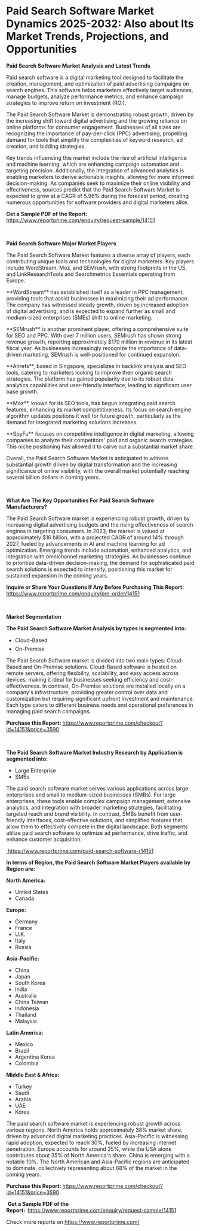 <p><h1>Paid Search Software Market Dynamics 2025-2032: Also about Its Market Trends, Projections, and Opportunities</h1></p><p><strong>Paid Search Software Market Analysis and Latest Trends</strong></p>
<p><p>Paid search software is a digital marketing tool designed to facilitate the creation, management, and optimization of paid advertising campaigns on search engines. This software helps marketers effectively target audiences, manage budgets, analyze performance metrics, and enhance campaign strategies to improve return on investment (ROI). </p><p>The Paid Search Software Market is demonstrating robust growth, driven by the increasing shift toward digital advertising and the growing reliance on online platforms for consumer engagement. Businesses of all sizes are recognizing the importance of pay-per-click (PPC) advertising, propelling demand for tools that simplify the complexities of keyword research, ad creation, and bidding strategies. </p><p>Key trends influencing this market include the rise of artificial intelligence and machine learning, which are enhancing campaign automation and targeting precision. Additionally, the integration of advanced analytics is enabling marketers to derive actionable insights, allowing for more informed decision-making. As companies seek to maximize their online visibility and effectiveness, sources predict that the Paid Search Software Market is expected to grow at a CAGR of 5.96% during the forecast period, creating numerous opportunities for software providers and digital marketers alike.</p></p>
<p><strong>Get a Sample PDF of the Report:&nbsp;</strong> <a href="https://www.reportprime.com/enquiry/request-sample/14151?utm_campaign=1990&utm_medium=2&utm_source=Github&utm_content=ia&utm_term=20032025&utm_id=paid-search-software">https://www.reportprime.com/enquiry/request-sample/14151</a></p>
<p>&nbsp;</p>
<p><strong>Paid Search Software Major Market Players</strong></p>
<p><p>The Paid Search Software Market features a diverse array of players, each contributing unique tools and technologies for digital marketers. Key players include WordStream, Moz, and SEMrush, with strong footprints in the US, and LinkResearchTools and Searchmetrics Essentials operating from Europe.</p><p>**WordStream** has established itself as a leader in PPC management, providing tools that assist businesses in maximizing their ad performance. The company has witnessed steady growth, driven by increased adoption of digital advertising, and is expected to expand further as small and medium-sized enterprises (SMEs) shift to online marketing.</p><p>**SEMrush** is another prominent player, offering a comprehensive suite for SEO and PPC. With over 7 million users, SEMrush has shown strong revenue growth, reporting approximately $170 million in revenue in its latest fiscal year. As businesses increasingly recognize the importance of data-driven marketing, SEMrush is well-positioned for continued expansion.</p><p>**Ahrefs**, based in Singapore, specializes in backlink analysis and SEO tools, catering to marketers looking to improve their organic search strategies. The platform has gained popularity due to its robust data analytics capabilities and user-friendly interface, leading to significant user base growth.</p><p>**Moz**, known for its SEO tools, has begun integrating paid search features, enhancing its market competitiveness. Its focus on search engine algorithm updates positions it well for future growth, particularly as the demand for integrated marketing solutions increases.</p><p>**SpyFu** focuses on competitive intelligence in digital marketing, allowing companies to analyze their competitors' paid and organic search strategies. This niche positioning has allowed it to carve out a substantial market share.</p><p>Overall, the Paid Search Software Market is anticipated to witness substantial growth driven by digital transformation and the increasing significance of online visibility, with the overall market potentially reaching several billion dollars in coming years.</p></p>
<p>&nbsp;</p>
<p><strong>What Are The Key Opportunities For Paid Search Software Manufacturers?</strong></p>
<p><p>The Paid Search Software market is experiencing robust growth, driven by increasing digital advertising budgets and the rising effectiveness of search engines in targeting consumers. In 2023, the market is valued at approximately $16 billion, with a projected CAGR of around 14% through 2027, fueled by advancements in AI and machine learning for ad optimization. Emerging trends include automation, enhanced analytics, and integration with omnichannel marketing strategies. As businesses continue to prioritize data-driven decision-making, the demand for sophisticated paid search solutions is expected to intensify, positioning this market for sustained expansion in the coming years.</p></p>
<p><strong>Inquire or Share Your Questions If Any Before Purchasing This Report:</strong> <a href="https://www.reportprime.com/enquiry/pre-order/14151?utm_campaign=1990&utm_medium=2&utm_source=Github&utm_content=ia&utm_term=20032025&utm_id=paid-search-software">https://www.reportprime.com/enquiry/pre-order/14151</a></p>
<p>&nbsp;</p>
<p><strong>Market Segmentation</strong></p>
<p><strong>The Paid Search Software Market Analysis by types is segmented into:</strong></p>
<p><ul><li>Cloud-Based</li><li>On-Premise</li></ul></p>
<p><p>The Paid Search Software market is divided into two main types: Cloud-Based and On-Premise solutions. Cloud-Based software is hosted on remote servers, offering flexibility, scalability, and easy access across devices, making it ideal for businesses seeking efficiency and cost-effectiveness. In contrast, On-Premise solutions are installed locally on a company's infrastructure, providing greater control over data and customization but requiring significant upfront investment and maintenance. Each type caters to different business needs and operational preferences in managing paid search campaigns.</p></p>
<p><strong>Purchase this Report:&nbsp;</strong><a href="https://www.reportprime.com/checkout?id=14151&price=3590&utm_campaign=1990&utm_medium=2&utm_source=Github&utm_content=ia&utm_term=20032025&utm_id=paid-search-software">https://www.reportprime.com/checkout?id=14151&price=3590</a></p>
<p>&nbsp;</p>
<p><strong>The Paid Search Software Market Industry Research by Application is segmented into:</strong></p>
<p><ul><li>Large Enterprise</li><li>SMBs</li></ul></p>
<p><p>The paid search software market serves various applications across large enterprises and small to medium-sized businesses (SMBs). For large enterprises, these tools enable complex campaign management, extensive analytics, and integration with broader marketing strategies, facilitating targeted reach and brand visibility. In contrast, SMBs benefit from user-friendly interfaces, cost-effective solutions, and simplified features that allow them to effectively compete in the digital landscape. Both segments utilize paid search software to optimize ad performance, drive traffic, and enhance customer acquisition.</p></p>
<p><a href="https://www.reportprime.com/paid-search-software-r14151?utm_campaign=1990&utm_medium=2&utm_source=Github&utm_content=ia&utm_term=20032025&utm_id=paid-search-software">&nbsp;https://www.reportprime.com/paid-search-software-r14151</a></p>
<p><strong>In terms of Region, the Paid Search Software Market Players available by Region are:</strong></p>
<p>
    <p> <strong> North America: </strong>
        <ul>
            <li>United States</li>
            <li>Canada</li>
        </ul>
        </p> 
    <p> <strong> Europe: </strong>
        <ul>
            <li>Germany</li>
            <li>France</li>
            <li>U.K.</li>
            <li>Italy</li>
            <li>Russia</li>
        </ul>
        </p> 
    <p> <strong> Asia-Pacific: </strong>
        <ul>
            <li>China</li>
            <li>Japan</li>
            <li>South Korea</li>
            <li>India</li>
            <li>Australia</li>
            <li>China Taiwan</li>
            <li>Indonesia</li>
            <li>Thailand</li>
            <li>Malaysia</li>
        </ul>
        </p> 
    <p> <strong> Latin America: </strong>
        <ul>
            <li>Mexico</li>
            <li>Brazil</li>
            <li>Argentina Korea</li>
            <li>Colombia</li>
        </ul>
        </p> 
    <p> <strong> Middle East & Africa: </strong>
        <ul>
            <li>Turkey</li>
            <li>Saudi</li>
            <li>Arabia</li>
            <li>UAE</li>
            <li>Korea</li>
        </ul>
    </p>
    </p>
<p><p>The paid search software market is experiencing robust growth across various regions. North America holds approximately 38% market share, driven by advanced digital marketing practices. Asia-Pacific is witnessing rapid adoption, expected to reach 30%, fueled by increasing internet penetration. Europe accounts for around 25%, while the USA alone contributes about 35% of North America's share. China is emerging with a notable 10%. The North American and Asia-Pacific regions are anticipated to dominate, collectively representing about 68% of the market in the coming years.</p></p>
<p><strong>Purchase this Report: </strong><a href="https://www.reportprime.com/checkout?id=14151&price=3590&utm_campaign=1990&utm_medium=2&utm_source=Github&utm_content=ia&utm_term=20032025&utm_id=paid-search-software">https://www.reportprime.com/checkout?id=14151&price=3590</a></p>
<p>&nbsp;<strong>Get a Sample PDF of the Report:&nbsp;&nbsp;</strong><a href="https://www.reportprime.com/enquiry/request-sample/14151?utm_campaign=1990&utm_medium=2&utm_source=Github&utm_content=ia&utm_term=20032025&utm_id=paid-search-software">https://www.reportprime.com/enquiry/request-sample/14151</a></p>
<p><strong></strong></p>
<p>Check more reports on <a href="https://www.reportprime.com/?utm_campaign=1990&utm_medium=2&utm_source=Github&utm_content=ia&utm_term=20032025&utm_id=paid-search-software">https://www.reportprime.com/</a></p>